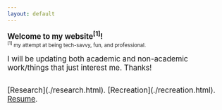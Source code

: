 ```yaml
---
layout: default
---
```


<p><big><b>
Welcome to my website<sup>[1]</sup>! </b></big>
<br><small><sup>[1]</sup> my attempt at being tech-savvy, fun, and professional.</small>
</p>  
<p><big>         
I will be updating both academic and non-academic work/things that just interest me. Thanks!</big>
</p>
<br>
<big>
[Research](./research.html).
[Recreation](./recreation.html).
<a href="./assets/pdfs/Resume_YuchaoWang.pdf" download>Resume</a>.</big>

